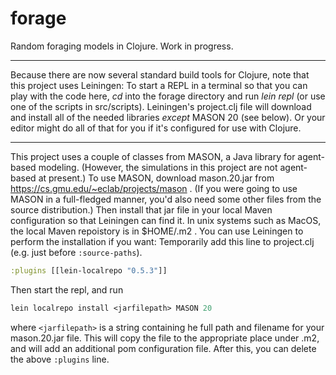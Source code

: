 # forage
Random foraging models in Clojure.
Work in progress.

---

Because there are now several standard build tools for Clojure, note
that this project uses Leiningen: To start a REPL in a terminal so that you
can play with the code here, *cd* into the forage directory and run *lein repl*
(or use one of the scripts in src/scripts). Leiningen's project.clj file will
download and install all of the needed libraries *except* MASON 20 (see below).
Or your editor might do all of that for you if it's configured for use with Clojure.

---

This project uses a couple of classes from MASON, a Java library for
agent-based modeling.  (However, the simulations in this project are
not agent-based at present.)  To use MASON, download mason.20.jar from
https://cs.gmu.edu/~eclab/projects/mason .  (If you were going to use
MASON in a full-fledged manner, you'd also need some other files from the
source distribution.) Then install that jar file in your local Maven 
configuration so that Leiningen can find it.  In unix systems such as MacOS,
the local Maven repoistory is in $HOME/.m2 .  You can use Leiningen to
perform the installation if you want:  Temporarily add this line to
project.clj (e.g. just before `:source-paths`).
```clojure
:plugins [[lein-localrepo "0.5.3"]]
```
Then start the repl, and run 
```clojure
lein localrepo install <jarfilepath> MASON 20
```
where `<jarfilepath>` is a string containing he full path and filename
for your mason.20.jar file.  This will copy the file to the
appropriate place under .m2, and will add an additional pom
configuration file.  After this, you can delete the above `:plugins`
line.


<!-- (Preliminary work appeared in the foond repo.) -->
